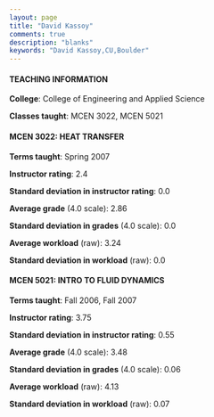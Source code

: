 ```yaml
---
layout: page
title: "David Kassoy" 
comments: true
description: "blanks"
keywords: "David Kassoy,CU,Boulder"
---
```

<head>
<script src="https://ajax.googleapis.com/ajax/libs/jquery/2.1.3/jquery.min.js"></script>
<script src="https://dl.dropboxusercontent.com/s/pc42nxpaw1ea4o9/highcharts.js?dl=0"></script>
<!-- <script src="../assets/js/highcharts.js"></script> -->
<style type="text/css">@font-face {
	font-family: "Bebas Neue";
	src: url(https://www.filehosting.org/file/details/544349/BebasNeue Regular.otf) format("opentype");
	}
	h1.Bebas { 
		font-family: "Bebas Neue", Verdana, Tahoma;
	}
</style>
</head>
	   
#### TEACHING INFORMATION

**College**: College of Engineering and Applied Science

**Classes taught**: MCEN 3022, MCEN 5021

#### MCEN 3022: HEAT TRANSFER

**Terms taught**: Spring 2007

**Instructor rating**: 2.4

**Standard deviation in instructor rating**: 0.0

**Average grade** (4.0 scale): 2.86

**Standard deviation in grades** (4.0 scale): 0.0

**Average workload** (raw): 3.24

**Standard deviation in workload** (raw): 0.0

#### MCEN 5021: INTRO TO FLUID DYNAMICS

**Terms taught**: Fall 2006, Fall 2007

**Instructor rating**: 3.75

**Standard deviation in instructor rating**: 0.55

**Average grade** (4.0 scale): 3.48

**Standard deviation in grades** (4.0 scale): 0.06

**Average workload** (raw): 4.13

**Standard deviation in workload** (raw): 0.07

